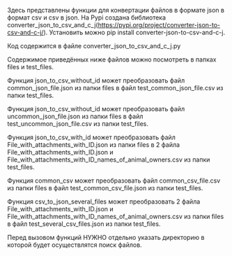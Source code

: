 Здесь представлены функции для конвертации файлов в формате json в формат csv и csv в json.
На Pypi создана библиотека converter_json_to_csv_and_c_j(https://pypi.org/project/converter-json-to-csv-and-c-j/). Установить можно pip install converter-json-to-csv-and-c-j.

Код содержится в файле converter_json_to_csv_and_c_j.py

Содержимое приведённых ниже файлов можно посмотреть в папках files и test_files.

Функция json_to_csv_without_id может преобразовать файл common_json_file.json из папки files в файл test_common_json_file.csv из папки test_files.

Функция json_to_csv_without_id может преобразовать файл uncommon_json_file.json из папки files в файл test_uncommon_json_file.csv из папки test_files.

Функция json_to_csv_with_id может преобразовать файл File_with_attachments_with_ID.json из папки files в 2 файла File_with_attachments_with_ID.json и File_with_attachments_with_ID_names_of_animal_owners.csv из папки test_files.

Функция common_csv может преобразовать файл common_csv_file.csv из папки files в файл test_common_csv_file.json из папки test_files.

Функция csv_to_json_several_files может преобразовать 2 файла File_with_attachments_with_ID.json и File_with_attachments_with_ID_names_of_animal_owners.csv из папки files в файл test_several_csv_files.json из папки test_files.

Перед вызовом функций НУЖНО отдельно указать директорию в которой будет осуществлятся поиск файлов.
